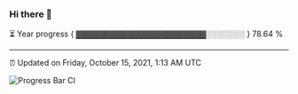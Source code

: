 ### Hi there 👋

⏳ Year progress { ▓▓▓▓▓▓▓▓▓▓▓▓▓▓▓▓▓▓▓▓▓▓▓░░░░░░░ } 78.64 %

---

⏰ Updated on Friday, October 15, 2021, 1:13 AM UTC

![Progress Bar CI](https://github.com/arthurbuhl/arthurbuhl/workflows/Progress%20Bar%20CI/badge.svg)
